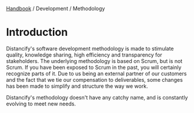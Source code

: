 [Handbook](../../README.md) / Development / Methodology

# Introduction

Distancify's software development methodology is made to stimulate quality, knowledge sharing, high efficiency and transparency for stakeholders. The underlying methodology is based on Scrum, but is not Scrum. If you have been exposed to Scrum in the past, you will certainly recognize parts of it. Due to us being an external partner of our customers and the fact that we tie our compensation to deliverables, some changes has been made to simplify and structure the way we work.

Distancify's methodology doesn't have any catchy name, and is constantly evolving to meet new needs.